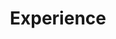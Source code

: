---
# An instance of the Experience widget.
# Documentation: https://wowchemy.com/docs/page-builder/
widget: experience

# This file represents a page section.
headless: true

# Order that this section appears on the page.
weight: 40

title: Experience
subtitle:

# Date format for experience
#   Refer to https://wowchemy.com/docs/customization/#date-format
date_format: Jan 2006

# Experiences.
#   Add/remove as many `experience` items below as you like.
#   Required fields are `title`, `company`, and `date_start`.
#   Leave `date_end` empty if it's your current employer.
#   Begin multi-line descriptions with YAML's `|2-` multi-line prefix.
experience:
  - title: Operations and Production 
    company: AL Construction
    company_url: ''
    company_logo:
    location: Texas
    date_start: '2020-01-10'
    date_end: ''
    description: |2-
        Responsibilities include:
        
        * Analyzed financial statements, and business summary reports, to attain data based on budget and duration which increased revenue by 7%
        * Created and maintained company website on Squarespace which resulted in a 50% increase in interest for the company 
        * Maintained and built relationships with 20+ employees, providing exceptional customer service translated to increased employee retention
        
  - title: Senior Residental Assistant
    company: St. Edwards University
    company_url: ''
    company_logo:
    location: Texas
    date_start: '2019-08-25'
    date_end: '2021-05-16'
    description: |2-
        Responsibilities include:
        
        * Built connections with team members through effective communication and collaboration on 6 projects while delivering impact in a goal-oriented environment
        * Established key building processes to help the team operate more effectively reducing avg time of work order by 86% 
        * Partnered with student health center and offices across campus in cross functional education projects for 400+ residents
        * Generate reports on Excel to conduct trend analysis for resident programs, identifying niche trends and pain points to optimize organic growth of programs from 13% to 20% in a span of 1 month
        
  - title: Residental Assistant
    company: St. Edwards University
    company_url: ''
    company_logo: 
    location: Texas
    date_start: '2018-08-01'
    date_end: '2019-05-16'
    description: ''

design:
  columns: '2'
---